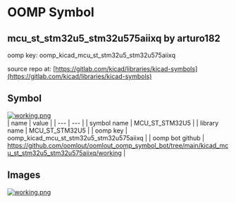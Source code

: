 # OOMP Symbol  
## mcu_st_stm32u5_stm32u575aiixq  by arturo182  
  
oomp key: oomp_kicad_mcu_st_stm32u5_stm32u575aiixq  
  
source repo at: [https://gitlab.com/kicad/libraries/kicad-symbols](https://gitlab.com/kicad/libraries/kicad-symbols)  
## Symbol  
  
[![working.png](working_600.png)](working.png)  
| name | value | 
| --- | --- | 
| symbol name | MCU_ST_STM32U5 | 
| library name | MCU_ST_STM32U5 | 
| oomp key | oomp_kicad_mcu_st_stm32u5_stm32u575aiixq | 
| oomp bot github | https://github.com/oomlout/oomlout_oomp_symbol_bot/tree/main/kicad_mcu_st_stm32u5_stm32u575aiixq/working | 
## Images  
  
[![working.png](working_140.png)](working.png)  
